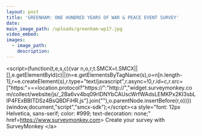```yaml
---
layout: post
title: 'GREENHAM: ONE HUNDRED YEARS OF WAR & PEACE EVENT SURVEY'
date:
main_image_path: /uploads/greenham-wp17.jpg
video_embed:
images:
  - image_path:
    description:
---
```



&lt;script&gt;(function(t,e,s,c){var n,o,r;t.SMCX=t.SMCX||[],e.getElementById(c)||(n=e.getElementsByTagName(s),o=n[n.length-1],r=e.createElement(s),r.type="text/javascript",r.async=!0,r.id=c,r.src=["https:"===location.protocol?"https://":"http://","widget.surveymonkey.com/collect/website/js/_2Ba6vv4bq09rlDNYbCAUscWrfWAdsLEMKPx2KI3sbLIP4FExBBITDSz4BsQBDFiHR.js"].join(""),o.parentNode.insertBefore(r,o))})(window,document,"script","smcx-sdk");&lt;/script&gt;&lt;a style="font: 12px Helvetica, sans-serif; color: #999; text-decoration: none;" href=https://www.surveymonkey.com&gt; Create your survey with SurveyMonkey &lt;/a&gt;